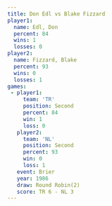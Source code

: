 ```yaml
---
title: Don Edl vs Blake Fizzard
player1:              
  name: Edl, Don      
  percent: 84         
  wins: 1             
  losses: 0           
player2:              
  name: Fizzard, Blake
  percent: 93         
  wins: 0             
  losses: 1           
games:
 - player1:          
     team: 'TR'      
     position: Second
     percent: 84     
     win: 1          
     loss: 0         
   player2:          
     team: 'NL'      
     position: Second
     percent: 93     
     win: 0          
     loss: 1         
   event: Brier        
   year: 1986          
   draw: Round Robin(2)
   score: TR 6 - NL 3  
---
```

